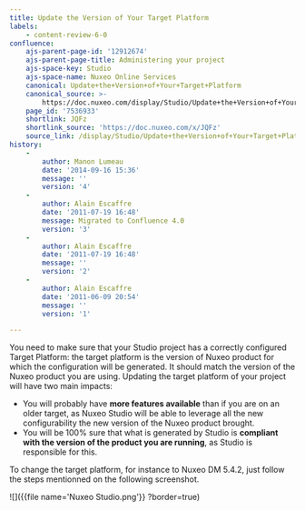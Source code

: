 ```yaml
---
title: Update the Version of Your Target Platform
labels:
    - content-review-6-0
confluence:
    ajs-parent-page-id: '12912674'
    ajs-parent-page-title: Administering your project
    ajs-space-key: Studio
    ajs-space-name: Nuxeo Online Services
    canonical: Update+the+Version+of+Your+Target+Platform
    canonical_source: >-
        https://doc.nuxeo.com/display/Studio/Update+the+Version+of+Your+Target+Platform
    page_id: '7536933'
    shortlink: JQFz
    shortlink_source: 'https://doc.nuxeo.com/x/JQFz'
    source_link: /display/Studio/Update+the+Version+of+Your+Target+Platform
history:
    - 
        author: Manon Lumeau
        date: '2014-09-16 15:36'
        message: ''
        version: '4'
    - 
        author: Alain Escaffre
        date: '2011-07-19 16:48'
        message: Migrated to Confluence 4.0
        version: '3'
    - 
        author: Alain Escaffre
        date: '2011-07-19 16:48'
        message: ''
        version: '2'
    - 
        author: Alain Escaffre
        date: '2011-06-09 20:54'
        message: ''
        version: '1'

---
```

You need to make sure that your Studio project has a correctly configured Target Platform: the target platform is the version of Nuxeo product for which the configuration will be generated. It should match the version of the Nuxeo product you are using.
Updating the target platform of your project will have two main impacts:

*   You will probably have **more features available** than if you are on an older target, as Nuxeo Studio will be able to leverage all the new configurability the new version of the Nuxeo product brought.
*   You will be 100% sure that what is generated by Studio is **compliant with the version of the product you are running**, as Studio is responsible for this.

To change the target platform, for instance to Nuxeo DM 5.4.2, just follow the steps mentionned on the following screenshot.

![]({{file name='Nuxeo Studio.png'}} ?border=true)